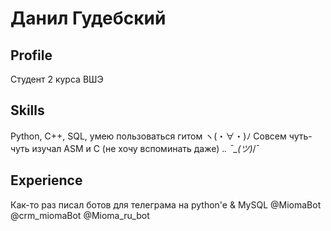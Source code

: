 # Данил Гудебский

## Profile
Студент 2 курса ВШЭ

## Skills
Python, C++, SQL, умею пользоваться гитом ヽ(・∀・)ﾉ
Совсем чуть-чуть изучал ASM и С (не хочу вспоминать даже) ._.
¯\_(ツ)_/¯

## Experience
Как-то раз писал ботов для телеграма на python'e & MySQL @MiomaBot @crm_miomaBot @Mioma_ru_bot
